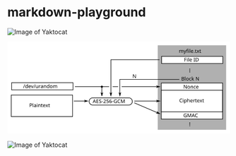 # markdown-playground

![Image of Yaktocat](https://octodex.github.com/images/yaktocat.png)

![Image of Yaktocat](file-content-encryption.svg?raw=true)


![Image of Yaktocat](https://rawgit.com/rfjakob/markdown-playground/master/file-content-encryption.svg)
